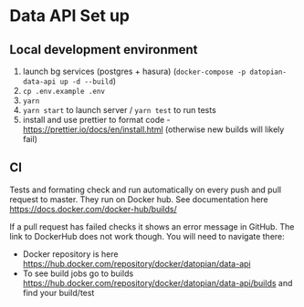 # Data API Set up

## Local development environment

1. launch bg services (postgres + hasura) (`docker-compose -p datopian-data-api up -d --build`)
2. `cp .env.example .env`
3. `yarn`
4. `yarn start` to launch server / `yarn test` to run tests
5. install and use prettier to format code - https://prettier.io/docs/en/install.html (otherwise new builds will likely fail)

## CI

Tests and formating check and run automatically on every push and pull request to master. They run on Docker hub. See documentation here https://docs.docker.com/docker-hub/builds/

If a pull request has failed checks it shows an error message in GitHub. The link to DockerHub does not work though.
You will need to navigate there:

- Docker repository is here https://hub.docker.com/repository/docker/datopian/data-api
- To see build jobs go to builds https://hub.docker.com/repository/docker/datopian/data-api/builds and find your build/test
